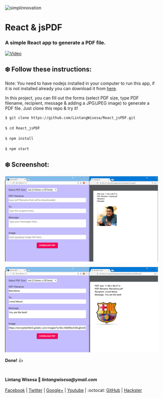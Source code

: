 #

![simplinnovation](https://4.bp.blogspot.com/-f7YxPyqHAzY/WJ6VnkvE0SI/AAAAAAAADTQ/0tDQPTrVrtMAFT-q-1-3ktUQT5Il9FGdQCLcB/s350/simpLINnovation1a.png)

# __React & jsPDF__

### A simple React app to generate a PDF file. 

[![Video](https://img.youtube.com/vi/SpYpOTPyA6M/0.jpg)](https://youtu.be/SpYpOTPyA6M)

## __:snowflake: Follow these instructions:__

Note: You need to have nodejs installed in your computer to run this app, if it is not installed already you can download it from [here](https://nodejs.org/en/).

In this project, you can fill out the forms (select PDF size, type PDF filename, recipient, message & adding a JPG/JPEG image) to generate a PDF file. Just clone this repo & try it!

```bash
$ git clone https://github.com/LintangWisesa/React_jsPDF.git

$ cd React_jsPDF

$ npm install

$ npm start
```

## __:snowflake: Screenshot:__

![React_jsPDF_1](https://raw.githubusercontent.com/LintangWisesa/React_jsPDF/master/screenshot-1.png)

![React_jsPDF_2](https://raw.githubusercontent.com/LintangWisesa/React_jsPDF/master/screenshot-2.png)

__Done!__ :thumbsup:

#

#### Lintang Wisesa :love_letter: _lintangwisesa@ymail.com_

[Facebook](https://www.facebook.com/lintangbagus) |
[Twitter](https://twitter.com/Lintang_Wisesa) |
[Google+](https://plus.google.com/u/0/+LintangWisesa1) |
[Youtube](https://www.youtube.com/user/lintangbagus) | 
:octocat: [GitHub](https://github.com/LintangWisesa) |
[Hackster](https://www.hackster.io/lintangwisesa)
